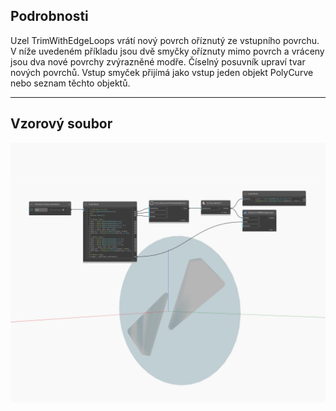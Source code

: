 ## Podrobnosti
Uzel TrimWithEdgeLoops vrátí nový povrch oříznutý ze vstupního povrchu. V níže uvedeném příkladu jsou dvě smyčky oříznuty mimo povrch a vráceny jsou dva nové povrchy zvýrazněné modře. Číselný posuvník upraví tvar nových povrchů. Vstup smyček přijímá jako vstup jeden objekt PolyCurve nebo seznam těchto objektů.
___
## Vzorový soubor

![TrimWithEdgeLoops](./Autodesk.DesignScript.Geometry.Surface.TrimWithEdgeLoops_img.jpg)

